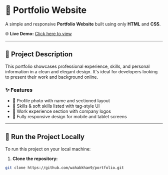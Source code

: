 # 📁 Portfolio Website

A simple and responsive **Portfolio Website** built using only **HTML** and **CSS**.

🌐 **Live Demo:** [Click here to view](https://wahabkhan9.github.io/portfolio/)

---

## 📄 Project Description

This portfolio showcases professional experience, skills, and personal information in a clean and elegant design. It's ideal for developers looking to present their work and background online.

### ✨ Features

- 📸 Profile photo with name and sectioned layout
- 🧠 Skills & soft skills listed with tag-style UI
- 🏢 Work experience section with company logos
- 📱 Fully responsive design for mobile and tablet screens

---

## 🚀 Run the Project Locally

To run this project on your local machine:

1. **Clone the repository:**

```bash
git clone https://github.com/wahabkhan9/portfolio.git
